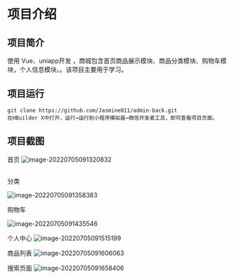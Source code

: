 # 项目介绍

## 项目简介

使用 Vue、uniapp开发 ，商城包含首页商品展示模块、商品分类模块、购物车模块，个人信息模块。。该项目主要用于学习。

## 项目运行

```
git clone https://github.com/Jasmine011/admin-back.git
在HBuilder X中打开，运行→运行到小程序模拟器→微信开发者工具，即可查看项目页面。
```



## 项目截图

首页
![image-20220705091320832](https://user-images.githubusercontent.com/96428529/177231373-4f90ab8a-60c0-4477-bca8-15c469b6dd28.png)




## 

分类

![image-20220705091358383](https://user-images.githubusercontent.com/96428529/177231390-42e51677-c3f6-4e10-92c5-5798eb99a527.png)


购物车

![image-20220705091435546](https://user-images.githubusercontent.com/96428529/177231403-9879de61-33ae-40f6-a529-7f81a7bfa3c7.png)


个人中心
![image-20220705091515199](https://user-images.githubusercontent.com/96428529/177231410-5f4cf816-fd6e-4a75-8ae2-e7f87cd75b9c.png)


商品列表
![image-20220705091606063](https://user-images.githubusercontent.com/96428529/177231414-24e91321-cab0-4edc-a200-8fe3209a5b98.png)


搜索页面
![image-20220705091658406](https://user-images.githubusercontent.com/96428529/177231420-52c88356-97d9-4426-965a-9e931ff61a34.png)
